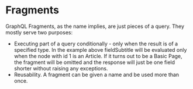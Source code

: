 # Fragments

GraphQL Fragments, as the name implies, are just pieces of a query. They mostly serve two purposes:

* Executing part of a query conditionally - only when the result is of a specified type. In the example above fieldSubtitle will be evaluated only when the node with id 1 is an Article. If it turns out to be a Basic Page, the fragment will be omitted and the response will just be one field shorter without raising any exceptions.
* Reusability. A fragment can be given a name and be used more than once.





